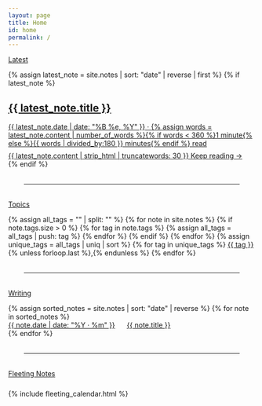```yaml
---
layout: page
title: Home
id: home
permalink: /
---
```


<div class="wrap">
  <p><a href="/notes/latest" class="muted font-ui">Latest</a></p>

  {% assign latest_note = site.notes | sort: "date" | reverse | first %}
  {% if latest_note %}
  <div>
    <a href="{{ site.baseurl }}{{ latest_note.url }}" class="plain">
      <h2>{{ latest_note.title }}</h2>
      <div class="metadata muted small pb font-ui">
        <time datetime="{{ latest_note.date }}">{{ latest_note.date | date: "%B %e, %Y" }}</time> · <span class="reading-time" title="Estimated read time">{% assign words = latest_note.content | number_of_words %}{% if words < 360 %}1 minute{% else %}{{ words | divided_by:180 }} minutes{% endif %} read</span>
      </div>
      <div class="small muted">
        {{ latest_note.content | strip_html | truncatewords: 30 }} Keep reading →
      </div>  
    </a>
  </div>
  {% endif %}

  <hr class="mn2 ms2">

  <p><a href="/topics" class="muted internal-link font-ui">Topics</a></p>

  <div class="line-height-loose">
    {% assign all_tags = "" | split: "" %}
    {% for note in site.notes %}
      {% if note.tags.size > 0 %}
        {% for tag in note.tags %}
          {% assign all_tags = all_tags | push: tag %}
        {% endfor %}
      {% endif %}
    {% endfor %}
    {% assign unique_tags = all_tags | uniq | sort %}
    {% for tag in unique_tags %}
      <a href="/topics/{{ tag | slugify }}" class="internal-link">{{ tag }}</a>{% unless forloop.last %}<span class="muted">,</span>{% endunless %}
    {% endfor %}
  </div>

  <hr class="mn2 ms2">

  <p class="muted font-ui"><a href="/writing" class="muted internal-link">Writing</a></p>

  <ul class="list-plain tabular-nums">
    {% assign sorted_notes = site.notes | sort: "date" | reverse %}
    {% for note in sorted_notes %}
      <li>
        <a href="{{ site.baseurl }}{{ note.url }}" class="internal-link plain">
          <flex class="align-baseline">
            <span class="muted ppr flex-shrink small mh nowrap font-ui">{{ note.date | date: "%Y · %m" }}</span>
            <u>{{ note.title }}</u>
          </flex>
        </a>
      </li>
    {% endfor %}
  </ul>

  <hr class="mn2 ms2">

  <p class="muted font-ui" style="margin-bottom: 1.5rem;"><a href="/fleeting" class="muted internal-link">Fleeting&nbsp;Notes</a></p>

  {% include fleeting_calendar.html %}
</div>

<style>
  .wrapper {
    max-width: 46em;
  }
  
  .wrap {
    margin-bottom: 2rem;
  }
  
  .list-plain {
    list-style: none;
    padding: 0;
    margin: 0;
  }
  
  .mn2 {
    margin: 2rem 0;
  }
  
  .ms2 {
    margin-left: 2rem;
    margin-right: 2rem;
  }
  
  .ppr {
    padding-right: 1rem;
  }
  
  .pb {
    padding-bottom: 0.5rem;
  }
  
  .mh {
    margin-right: 0.5rem;
  }
  
  flex, .flex {
    display: flex;
  }
  
  .align-baseline {
    align-items: baseline;
  }
  
  .flex-shrink {
    flex-shrink: 1;
  }
  
  u {
    text-decoration: none;
    border-bottom: 1px solid var(--color-tx-muted);
  }
  
  a.plain:hover u {
    border-color: var(--color-tx-normal);
  }
</style>
